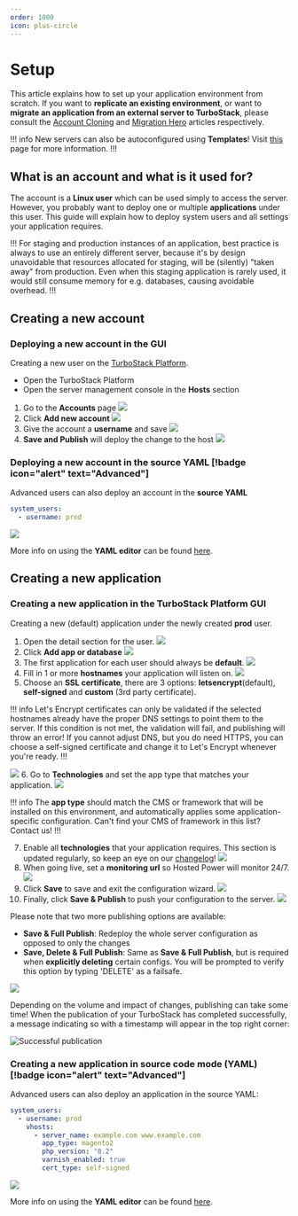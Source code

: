 ```yaml
---
order: 1000
icon: plus-circle
---
```

# Setup

This article explains how to set up your application environment from scratch. If you want to **replicate an existing environment**, or want to **migrate an application from an external server to TurboStack**, please consult the [Account Cloning](accountclone.md) and [Migration Hero](migrationhero.md) articles respectively.

!!! info
New servers can also be autoconfigured using **Templates**! Visit [this](../../templates.md) page for more information.
!!!

## What is an account and what is it used for?

The account is a **Linux user** which can be used simply to access the server. However, you probably want to deploy one or multiple **applications** under this user. This guide will explain how to deploy system users and all settings your application requires.

!!!
For staging and production instances of an application, best practice is always to use an entirely different server, because it's by design unavoidable that resources allocated for staging, will be (silently) "taken away" from production. Even when this staging application is rarely used, it would still consume memory for e.g. databases, causing avoidable overhead.
!!!

## Creating a new account

### Deploying a new account in the GUI

Creating a new user on the [TurboStack Platform](https://my.turbostack.app "TurboStack Platform").

* Open the TurboStack Platform
* Open the server management console in the **Hosts** section

1. Go to the **Accounts** page
![](../../../img/turbostackapp/newapp/tsa_user1.png)
2. Click **Add new account**
![](../../../img/turbostackapp/newapp/tsa_user2.png)
3. Give the account a **username** and save
![](../../../img/turbostackapp/newapp/tsa_user3.png)
4. **Save and Publish** will deploy the change to the host
![](../../../img/turbostackapp/newapp/tsa_user4.png)
### Deploying a new account in the source YAML [!badge icon="alert" text="Advanced"]

Advanced users can also deploy an account in the **source YAML**

```yaml
system_users:
  - username: prod
```

![](../../../img/turbostackapp/newapp/tsa_user5.png)

More info on using the **YAML editor** can be found [here](../yaml.md).

## Creating a new application

### Creating a new application in the TurboStack Platform GUI

Creating a new (default) application under the newly created **prod** user.

1. Open the detail section for the user.
![](../../../img/turbostackapp/newapp/tsa_app1.png)
2. Click **Add app or database**
![](../../../img/turbostackapp/newapp/tsa_app2.png)
3. The first application for each user should always be **default**.
![](../../../img/turbostackapp/newapp/tsa_app3.png)
4. Fill in 1 or more **hostnames** your application will listen on.
![](../../../img/turbostackapp/newapp/tsa_appX.png)
5. Choose an **SSL certificate**, there are 3 options: **letsencrypt**(default), **self-signed** and **custom** (3rd party certificate).

!!! info
Let's Encrypt certificates can only be validated if the selected hostnames already have the proper DNS settings to point them to the server. If this condition is not met, the validation will fail, and publishing will throw an error! If you cannot adjust DNS, but you do need HTTPS, you can choose a self-signed certificate and change it to Let's Encrypt whenever you're ready. 
!!!

![](../../../img/turbostackapp/newapp/tsa_app4.png)
6. Go to **Technologies** and set the app type that matches your application.
![](../../../img/turbostackapp/newapp/tsa_app5.png)

!!! info
The **app type** should match the CMS or framework that will be installed on this environment, and automatically applies some application-specific configuration. Can't find your CMS of framework in this list? Contact us!
!!!

7. Enable all **technologies** that your application requires. This section is updated regularly, so keep an eye on our [changelog](../../changelog.md)!
![](../../../img/turbostackapp/newapp/tsa_app6.png)
8. When going live, set a **monitoring url** so Hosted Power will monitor 24/7.
![](../../../img/turbostackapp/newapp/tsa_app7.png)
9. Click **Save** to save and exit the configuration wizard.
![](../../../img/turbostackapp/newapp/tsa_app8.png)
10. Finally, click **Save & Publish** to push your configuration to the server.
![](../../../img/turbostackapp/newapp/tsa_app9.png)

Please note that two more publishing options are available:

- **Save & Full Publish**: Redeploy the whole server configuration as opposed to only the changes
- **Save, Delete & Full Publish**: Same as **Save & Full Publish**, but is required when **explicitly deleting** certain configs. You will be prompted to verify this option by typing 'DELETE' as a failsafe.

![](../../../img/turbostackapp/newapp/tsa_app10.png)

Depending on the volume and impact of changes, publishing can take some time! When the publication of your TurboStack has completed successfully, a message indicating so with a timestamp will appear in the top right corner:

![Successful publication](../../../img/turbostackapp/newapp/publishsuccess.png)

### Creating a new application in source code mode (YAML) [!badge icon="alert" text="Advanced"]

Advanced users can also deploy an application in the source YAML:

```yaml
system_users:
  - username: prod
    vhosts:
      - server_name: example.com www.example.com
        app_type: magento2
        php_version: "8.2"
        varnish_enabled: true
        cert_type: self-signed
```

![](../../../img/turbostackapp/newapp/tsa_app11.png)

More info on using the **YAML editor** can be found [here](../yaml.md).


